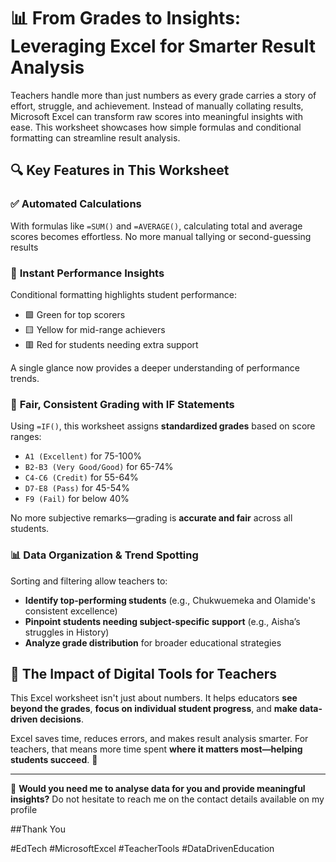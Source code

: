 # 📊 From Grades to Insights: Leveraging Excel for Smarter Result Analysis

Teachers handle more than just numbers as every grade carries a story of effort, struggle, and achievement. 
Instead of manually collating results, Microsoft Excel can transform raw scores into meaningful insights with ease. 
This worksheet showcases how simple formulas and conditional formatting can streamline result analysis.

## 🔍 Key Features in This Worksheet

### ✅ **Automated Calculations**
With formulas like `=SUM()` and `=AVERAGE()`, calculating total and average scores becomes effortless. No more manual tallying or second-guessing results

### 🎨 **Instant Performance Insights**
Conditional formatting highlights student performance:  
- 🟩 Green for top scorers  
- 🟨 Yellow for mid-range achievers  
- 🟥 Red for students needing extra support  

A single glance now provides a deeper understanding of performance trends.

### 🏅 **Fair, Consistent Grading with IF Statements**
Using `=IF()`, this worksheet assigns **standardized grades** based on score ranges:
- `A1 (Excellent)` for 75-100%
- `B2-B3 (Very Good/Good)` for 65-74%
- `C4-C6 (Credit)` for 55-64%
- `D7-E8 (Pass)` for 45-54%
- `F9 (Fail)` for below 40%

No more subjective remarks—grading is **accurate and fair** across all students.

### 📊 **Data Organization & Trend Spotting**
Sorting and filtering allow teachers to:
- **Identify top-performing students** (e.g., Chukwuemeka and Olamide's consistent excellence)  
- **Pinpoint students needing subject-specific support** (e.g., Aisha’s struggles in History)  
- **Analyze grade distribution** for broader educational strategies  

## 🚀 **The Impact of Digital Tools for Teachers**
This Excel worksheet isn't just about numbers. It helps educators **see beyond the grades**, **focus on individual student progress**, and **make data-driven decisions**.

Excel saves time, reduces errors, and makes result analysis smarter. For teachers, that means more time spent **where it matters most—helping students succeed**. 🎯

---

🔗 **Would you need me to analyse data for you and provide meaningful insights?** 
Do not hesitate to reach me on the contact details available on my profile


##Thank You

#EdTech #MicrosoftExcel #TeacherTools #DataDrivenEducation


